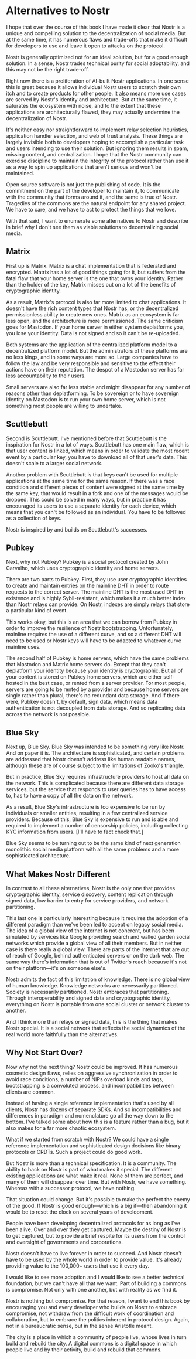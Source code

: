 # Alternatives to Nostr

I hope that over the course of this book I have made it clear that Nostr is a unique and compelling solution to the decentralization of social media. But at the same time, it has numerous flaws and trade-offs that make it difficult for developers to use and leave it open to attacks on the protocol.

Nostr is generally optimized not for an ideal solution, but for a good enough solution. In a sense, Nostr trades technical purity for social adoptability, and this may not be the right trade-off.

Right now there is a proliferation of AI-built Nostr applications. In one sense this is great because it allows individual Nostr users to scratch their own itch and to create products for other people. It also means more use cases are served by Nostr's identity and architecture. But at the same time, it saturates the ecosystem with noise, and to the extent that these applications are architecturally flawed, they may actually undermine the decentralization of Nostr.

It's neither easy nor straightforward to implement relay selection heuristics, application handler selection, and web of trust analysis. These things are largely invisible both to developers hoping to accomplish a particular task and users intending to use their solution. But ignoring them results in spam, missing content, and centralization. I hope that the Nostr community can exercise discipline to maintain the integrity of the protocol rather than use it as a way to spin up applications that aren't serious and won't be maintained.

Open source software is not just the publishing of code. It is the commitment on the part of the developer to maintain it, to communicate with the community that forms around it, and the same is true of Nostr. Tragedies of the commons are the natural endpoint for any shared project. We have to care, and we have to act to protect the things that we love.

With that said, I want to enumerate some alternatives to Nostr and describe in brief why I don't see them as viable solutions to decentralizing social media.

## Matrix

First up is Matrix. Matrix is a chat implementation that is federated and encrypted. Matrix has a lot of good things going for it, but suffers from the fatal flaw that your home server is the one that owns your identity. Rather than the holder of the key, Matrix misses out on a lot of the benefits of cryptographic identity.

As a result, Matrix's protocol is also far more limited to chat applications. It doesn't have the rich content types that Nostr has, or the decentralized permissionless ability to create new ones. Matrix as an ecosystem is far less open, and the architecture is more permissioned. The same criticism goes for Mastodon. If your home server in either system deplatforms you, you lose your identity. Data is not signed and so it can't be re-uploaded.

Both systems are the application of the centralized platform model to a decentralized platform model. But the administrators of these platforms are no less kings, and in some ways are more so. Large companies have to follow the law and be very responsible and sensitive to the effect their actions have on their reputation. The despot of a Mastodon server has far less accountability to their users.

Small servers are also far less stable and might disappear for any number of reasons other than deplatforming. To be sovereign or to have sovereign identity on Mastodon is to run your own home server, which is not something most people are willing to undertake.

## Scuttlebutt

Second is Scuttlebutt. I've mentioned before that Scuttlebutt is the inspiration for Nostr in a lot of ways. Scuttlebutt has one main flaw, which is that user content is linked, which means in order to validate the most recent event by a particular key, you have to download all of that user's data. This doesn't scale to a larger social network.

Another problem with Scuttlebutt is that keys can't be used for multiple applications at the same time for the same reason. If there was a race condition and different pieces of content were signed at the same time by the same key, that would result in a fork and one of the messages would be dropped. This could be solved in many ways, but in practice it has encouraged its users to use a separate identity for each device, which means that you can't be followed as an individual. You have to be followed as a collection of keys.

Nostr is inspired by and builds on Scuttlebutt's successes.

## Pubkey

Next, why not Pubkey? Pubkey is a social protocol created by John Carvalho, which uses cryptographic identity and home servers.

There are two parts to Pubkey. First, they use user cryptographic identities to create and maintain entries on the mainline DHT in order to route requests to the correct server. The mainline DHT is the most used DHT in existence and is highly Sybil-resistant, which makes it a much better index than Nostr relays can provide. On Nostr, indexes are simply relays that store a particular kind of event.

This works okay, but this is an area that we can borrow from Pubkey in order to improve the resilience of Nostr bootstrapping. Unfortunately, mainline requires the use of a different curve, and so a different DHT will need to be used or Nostr keys will have to be adapted to whatever curve mainline uses.

The second half of Pubkey is home servers, which have the same problems that Mastodon and Matrix home servers do. Except that they can't deplatform your identity because your identity is cryptographic. But all of your content is stored on Pubkey home servers, which are either self-hosted in the best case, or rented from a server provider. For most people, servers are going to be rented by a provider and because home servers are single rather than plural, there's no redundant data storage. And if there were, Pubkey doesn't, by default, sign data, which means data authentication is not decoupled from data storage. And so replicating data across the network is not possible.

## Blue Sky

Next up, Blue Sky. Blue Sky was intended to be something very like Nostr. And on paper it is. The architecture is sophisticated, and certain problems are addressed that Nostr doesn't address like human readable names, although these are of course subject to the limitations of Zooko's triangle.

But in practice, Blue Sky requires infrastructure providers to host all data on the network. This is complicated because there are different data storage services, but the service that responds to user queries has to have access to, has to have a copy of all the data on the network.

As a result, Blue Sky's infrastructure is too expensive to be run by individuals or smaller entities, resulting in a few centralized service providers. Because of this, Blue Sky is expensive to run and is able and required to implement a number of censorship policies, including collecting KYC information from users. [I'll have to fact check that.]

Blue Sky seems to be turning out to be the same kind of next generation monolithic social media platform with all the same problems and a more sophisticated architecture.

## What Makes Nostr Different

In contrast to all these alternatives, Nostr is the only one that provides cryptographic identity, service discovery, content replication through signed data, low barrier to entry for service providers, and network partitioning.

This last one is particularly interesting because it requires the adoption of a different paradigm than we've been led to accept on legacy social media. The idea of a global view of the internet is not coherent, but has been simulated by services like Google providing search and walled garden social networks which provide a global view of all their members. But in neither case is there really a global view. There are parts of the internet that are out of reach of Google, behind authenticated servers or on the dark web. The same way there's information that is out of Twitter's reach because it's not on their platform—it's on someone else's.

Nostr admits the fact of this limitation of knowledge. There is no global view of human knowledge. Knowledge networks are necessarily partitioned. Society is necessarily partitioned. Nostr embraces that partitioning. Through interoperability and signed data and cryptographic identity, everything on Nostr is portable from one social cluster or network cluster to another.

And I think more than relays or signed data, this is the thing that makes Nostr special. It is a social network that reflects the social dynamics of the real world more faithfully than the alternatives.

## Why Not Start Over?

Now why not the next thing? Nostr could be improved. It has numerous cosmetic design flaws, relies on aggressive synchronization in order to avoid race conditions, a number of NIPs overload kinds and tags, bootstrapping is a convoluted process, and incompatibilities between clients are common.

Instead of having a single reference implementation that's used by all clients, Nostr has dozens of separate SDKs. And so incompatibilities and differences in paradigm and nomenclature go all the way down to the bottom. I've talked some about how this is a feature rather than a bug, but it also makes for a far more chaotic ecosystem.

What if we started from scratch with Nostr? We could have a single reference implementation and sophisticated design decisions like binary protocols or CRDTs. Such a project could do good work.

But Nostr is more than a technical specification. It is a community. The ability to hack on Nostr is part of what makes it special. The different existing applications are what make it real. None of them are perfect, and many of them will disappear over time. But with Nostr, we have something. Whereas with a successor protocol, we have nothing.

That situation could change. But it's possible to make the perfect the enemy of the good. If Nostr is good enough—which is a big if—then abandoning it would be to reset the clock on several years of development.

People have been developing decentralized protocols for as long as I've been alive. Over and over they get captured. Maybe the destiny of Nostr is to get captured, but to provide a brief respite for its users from the control and oversight of governments and corporations.

Nostr doesn't have to live forever in order to succeed. And Nostr doesn't have to be used by the whole world in order to provide value. It's already providing value to the 100,000+ users that use it every day.

I would like to see more adoption and I would like to see a better technical foundation, but we can't have all that we want. Part of building a commons is compromise. Not only with one another, but with reality as we find it.

Nostr is nothing but compromise. For that reason, I want to end this book by encouraging you and every developer who builds on Nostr to embrace compromise, not withdraw from the difficult work of coordination and collaboration, but to embrace the politics inherent in protocol design. Again, not in a bureaucratic sense, but in the sense Aristotle meant.

The city is a place in which a community of people live, whose lives in turn build and rebuild the city. A digital commons is a digital space in which people live and by their activity, build and rebuild that commons.